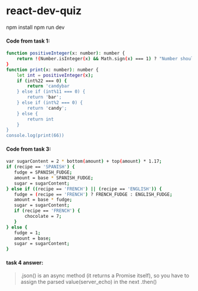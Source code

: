 # react-dev-quiz

npm install
npm run dev

#### Code from task 1:
```sh
function positiveInteger(x: number): number {
    return !(Number.isInteger(x) && Math.sign(x) === 1) ? "Number should be positive integer" : x
}
function print(x: number): number {
    let int = positiveInteger(x); 
    if (int%22 === 0) {
        return 'candybar 
    } else if (int%11 === 0) {
        return 'bar';
    } else if (int%2 === 0) {
        return 'candy';
    } else {
        return int
    }
}
console.log(print(66))
```

#### Code from task 3:
```sh
var sugarContent = 2 * bottom(amount) + top(amount) * 1.17;
if (recipe == 'SPANISH') {
   fudge = SPANISH_FUDGE;
   amount = base * SPANISH_FUDGE;
   sugar = sugarContent;
} else if ((recipe == 'FRENCH') || (recipe == 'ENGLISH')) {
   fudge = (recipe == 'FRENCH') ? FRENCH_FUDGE : ENGLISH_FUDGE;
   amount = base * fudge;
   sugar = sugarContent;
   if (recipe == 'FRENCH') {
       chocolate = 7;
   }
} else {
   fudge = 1;
   amount = base;
   sugar = sugarContent;
}
```

#### task 4 answer:
> .json() is an async method (it returns a Promise itself), so you have to assign the parsed value(server_echo) in the next .then()